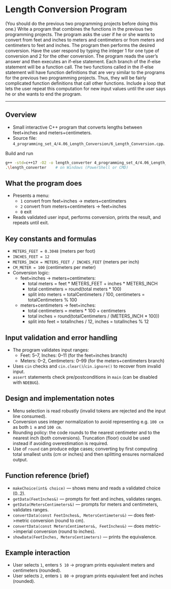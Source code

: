 # Length Conversion Program

(You should do the previous two programming projects before doing this one.)
Write a program that combines the functions in the previous two programming
projects. The program asks the user if he or she wants to convert from feet and
inches to meters and centimeters or from meters and centimeters to feet and inches.
The program then performs the desired conversion. Have the user respond by typing
the integer 1 for one type of conversion and 2 for the other conversion. The
program reads the user’s answer and then executes an if-else statement. Each
branch of the if-else statement will be a function call. The two functions called
in the if-else statement will have function definitions that are very similar to
the programs for the previous two programming projects. Thus, they will be fairly
complicated function definitions that call other functions. Include a loop that lets
the user repeat this computation for new input values until the user says he or she
wants to end the program.

---

## Overview
- Small interactive C++ program that converts lengths between feet\+inches and meters\+centimeters.
- Source file: `4_programming_set_4/4.06_Length_Conversion/6_Length_Conversion.cpp`.

Build and run
```bash
g++ -std=c++17 -O2 -o length_converter 4_programming_set_4/4.06_Length_Conversion/6_Length_Conversion.cpp
.\length_converter    # on Windows (PowerShell or CMD)
```

## What the program does
- Presents a menu:
    - `1` convert from feet\+inches -> meters\+centimeters
    - `2` convert from meters\+centimeters -> feet\+inches
    - `0` exit
- Reads validated user input, performs conversion, prints the result, and repeats until exit.

## Key constants and formulas
- `METERS_FEET = 0.3048` (meters per foot)
- `INCHES_FEET = 12`
- `METERS_INCH = METERS_FEET / INCHES_FEET` (meters per inch)
- `CM_METER = 100` (centimeters per meter)
- Conversion logic:
    - feet\+inches -> meters\+centimeters:
        - total meters = feet * METERS_FEET + inches * METERS_INCH
        - total centimeters = round(total meters * 100)
        - split into meters = totalCentimeters / 100, centimeters = totalCentimeters % 100
    - meters\+centimeters -> feet\+inches:
        - total centimeters = meters * 100 + centimeters
        - total inches = round(totalCentimeters / (METERS_INCH * 100))
        - split into feet = totalInches / 12, inches = totalInches % 12

## Input validation and error handling
- The program validates input ranges:
    - Feet: 5–7, Inches: 0–11 (for the feet\+inches branch)
    - Meters: 0–2, Centimeters: 0–99 (for the meters\+centimeters branch)
- Uses `cin` checks and `cin.clear()`/`cin.ignore()` to recover from invalid input.
- `assert` statements check pre/postconditions in `main` (can be disabled with `NDEBUG`).

## Design and implementation notes
- Menu selection is read robustly (invalid tokens are rejected and the input line consumed).
- Conversion uses integer normalization to avoid representing e.g. `100 cm` as both `1 m` and `100 cm`.
- Rounding policy: the code rounds to the nearest centimeter and to the nearest inch (both conversions). Truncation (floor) could be used instead if avoiding overestimation is required.
- Use of `round` can produce edge cases; converting by first computing total smallest units (cm or inches) and then splitting ensures normalized output.

## Function reference (brief)
- `makeChoice(int& choice)` — shows menu and reads a validated choice (0..2).
- `getData(FeetInches&)` — prompts for feet and inches, validates ranges.
- `getData(MetersCentimeters&)` — prompts for meters and centimeters, validates ranges.
- `convertData(const FeetInches&, MetersCentimeters&)` — does feet->metric conversion (round to cm).
- `convertData(const MetersCentimeters&, FeetInches&)` — does metric->imperial conversion (round to inches).
- `showData(FeetInches, MetersCentimeters)` — prints the equivalence.

## Example interaction
- User selects `1`, enters `5 10` → program prints equivalent meters and centimeters (rounded).
- User selects `2`, enters `1 80` → program prints equivalent feet and inches (rounded).
